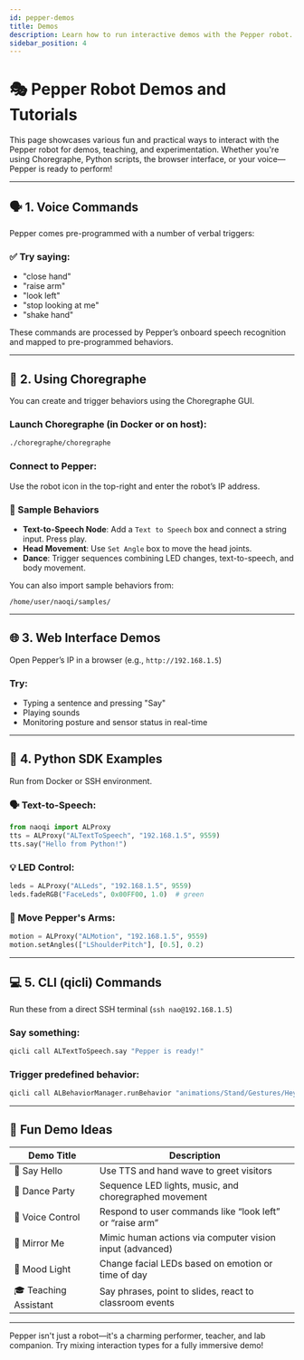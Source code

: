 ```yaml
---
id: pepper-demos
title: Demos
description: Learn how to run interactive demos with the Pepper robot.
sidebar_position: 4
---
```


# 🎭 Pepper Robot Demos and Tutorials

This page showcases various fun and practical ways to interact with the Pepper robot for demos, teaching, and experimentation. Whether you're using Choregraphe, Python scripts, the browser interface, or your voice—Pepper is ready to perform!

---

## 🗣️ 1. Voice Commands

Pepper comes pre-programmed with a number of verbal triggers:

### ✅ Try saying:

- "close hand"
- "raise arm"
- "look left"
- "stop looking at me"
- "shake hand"

These commands are processed by Pepper’s onboard speech recognition and mapped to pre-programmed behaviors.

---

## 🧠 2. Using Choregraphe

You can create and trigger behaviors using the Choregraphe GUI.

### Launch Choregraphe (in Docker or on host):

```bash
./choregraphe/choregraphe
```

### Connect to Pepper:
Use the robot icon in the top-right and enter the robot’s IP address.

### 🤹 Sample Behaviors

- **Text-to-Speech Node**: Add a `Text to Speech` box and connect a string input. Press play.
- **Head Movement**: Use `Set Angle` box to move the head joints.
- **Dance**: Trigger sequences combining LED changes, text-to-speech, and body movement.

You can also import sample behaviors from:
```
/home/user/naoqi/samples/
```

---

## 🌐 3. Web Interface Demos

Open Pepper’s IP in a browser (e.g., `http://192.168.1.5`)

### Try:

- Typing a sentence and pressing "Say"
- Playing sounds
- Monitoring posture and sensor status in real-time

---

## 🐍 4. Python SDK Examples

Run from Docker or SSH environment.

### 🗣️ Text-to-Speech:

```python
from naoqi import ALProxy
tts = ALProxy("ALTextToSpeech", "192.168.1.5", 9559)
tts.say("Hello from Python!")
```

### 💡 LED Control:

```python
leds = ALProxy("ALLeds", "192.168.1.5", 9559)
leds.fadeRGB("FaceLeds", 0x00FF00, 1.0)  # green
```

### 🕺 Move Pepper's Arms:

```python
motion = ALProxy("ALMotion", "192.168.1.5", 9559)
motion.setAngles(["LShoulderPitch"], [0.5], 0.2)
```

---

## 💻 5. CLI (qicli) Commands

Run these from a direct SSH terminal (`ssh nao@192.168.1.5`)

### Say something:

```bash
qicli call ALTextToSpeech.say "Pepper is ready!"
```

### Trigger predefined behavior:

```bash
qicli call ALBehaviorManager.runBehavior "animations/Stand/Gestures/Hey_1"
```

---

## 🎉 Fun Demo Ideas

| Demo Title | Description |
|------------|-------------|
| 👋 Say Hello | Use TTS and hand wave to greet visitors |
| 🕺 Dance Party | Sequence LED lights, music, and choregraphed movement |
| 🎤 Voice Control | Respond to user commands like “look left” or “raise arm” |
| 🤖 Mirror Me | Mimic human actions via computer vision input (advanced) |
| 🎨 Mood Light | Change facial LEDs based on emotion or time of day |
| 🎓 Teaching Assistant | Say phrases, point to slides, react to classroom events |

---

Pepper isn't just a robot—it's a charming performer, teacher, and lab companion. Try mixing interaction types for a fully immersive demo!

